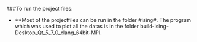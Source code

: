 ###To run the project files:
* **Most of the projectfiles can be run in the folder #ising#. The program which was used to plot all the datas is in the folder
 	build-ising-Desktop_Qt_5_7_0_clang_64bit-MPI. 
